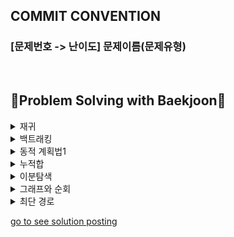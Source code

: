 ## COMMIT CONVENTION
### [문제번호 -> 난이도] 문제이름(문제유형)

<br>

## 🧮Problem Solving with Baekjoon🧮

<details>
<summary>재귀</summary>
<ul>
<li>[X] 27433 팩토리얼 2</li>
<li>[ ] 10870 피보나치 수 5</li>
<li>[ ] 25501 재귀의 귀재</li>
<li>[ ] 24060 알고리즘 수업 - 병합 정렬 1</li>
<li>[ ] 4779 칸토어 집합</li>
<li>[ ] 2447 별 찍기 - 10</li>
<li>[ ] 11729 하노이 탑 이동 순서</li>
</ul>
</details>

<details>
<summary>백트래킹</summary>
<ul>
<li>[ ] 15649 N과 M (1)</li>
<li>[ ] 15650 N과 M (2)</li>
<li>[ ] 15651 N과 M (3)</li>
<li>[ ] 15652 N과 M (4)</li>
<li>[ ] 9663 N-Queen</li>
<li>[ ] 2580 스도쿠</li>
<li>[ ] 14888 연산자 끼워넣기</li>
<li>[ ] 14889 스타트와 링크</li>
</ul>
</details>

<details>
<summary>동적 계획법1</summary>
<ul>
<li>[ ] 24416 알고리즘 수업 - 피보나치 수 1</li>
<li>[ ] 9184 신나는 함수 실행</li>
<li>[ ] 1904 01타일</li>
<li>[ ] 9461 파도반 수열</li>
<li>[ ] 1912 연속합</li>
<li>[X] 1149 RGB거리</li>
<li>[ ] 1932 정수 삼각형</li>
<li>[X] 2579 계단 오르기</li>
<li>[X] 1463 1로 만들기</li>
<li>[ ] 10844 쉬운 계단 수</li>
<li>[ ] 2156 포도주 시식</li>
<li>[X] 11053 가장 긴 증가하는 부분 수열</li>
<li>[ ] 11054 가장 긴 바이토닉 부분 수열</li>
<li>[ ] 2565 전깃줄</li>
<li>[ ] 9251 LCS</li>
<li>[ ] 12865 평범한 배낭</li>
</ul>
</details>

<details>
<summary>누적합</summary>
<ul>
<li>[X] 11659 구간 합 구하기 4</li>
<li>[ ] 2559 수열</li>
<li>[ ] 16139 인간-컴퓨터 상호작용</li>
<li>[ ] 10986 나머지 합</li>
<li>[ ] 11660 구간 합 구하기 5</li>
<li>[ ] 25682 체스판 다시 칠하기 2</li>
</ul>
</details>

<details>
<summary>이분탐색</summary>
<ul>
<li>[ ] 1920 수 찾기</li>
<li>[ ] 10816 숫자카드 2</li>
<li>[ ] 1654 랜선 자르기</li>
<li>[ ] 2805 나무 자르기</li>
<li>[ ] 2110 공유기 설치</li>
<li>[ ] 1300 K번째 수</li>
<li>[ ] 12015 가장 긴 증가하는 부분 수열 2</li>
</ul>
</details>

<details>
<summary>그래프와 순회</summary>
<ul>
<li>[x] 24479 알고리즘 수업 - 깊이 우선 탐색 1</li>
<li>[x] 24480 알고리즘 수업 - 깊이 우선 탐색 2</li>
<li>[x] 24444 알고리즘 수업 - 너비 우선 탐색 1</li>
<li>[x] 24445 알고리즘 수업 - 너비 우선 탐색 2</li>
<li>[x] 2606 바이러스</li>
<li>[x] 1260 DFS와 BFS</li>
<li>[x] 2667 단지번호붙이기</li>
<li>[x] 1012 유기농 배추</li>
<li>[x] 2178 미로 탐색</li>
<li>[x] 1697 숨바꼭질</li>
<li>[x] 7562 나이트의 이동</li>
<li>[x] 7576 토마토</li>
<li>[x] 7569 토마토 (3차원)</li>
<li>[ ] 16928 뱀과 사다리 게임</li>
<li>[ ] 2206 벽 부수고 이동하기</li>
<li>[ ] 1707 이분 그래프</li>
</ul>
</details>

<details>
<summary>최단 경로</summary>
<ul>
<li>[x] 1753 최단경로</li>
<li>[x] 1504 특정한 최단 경로</li>
<li>[x] 13549 숨바꼭질 3</li>
<li>[ ] 9370 미확인 도착지</li>
<li>[ ] 11657 타임머신</li>
<li>[ ] 11404 플로이드</li>
<li>[ ] 1956 운동</li>
</ul>
</details>

<a href=https://velog.io/@dw_db/posts>go to see solution posting</a>

